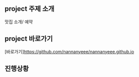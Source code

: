 ## project 주제 소개
맛집 소개/ 예약

## project 바로가기
[바로가기]https://github.com/nannanyeee/nannanyeee.github.io

## 진행상황
